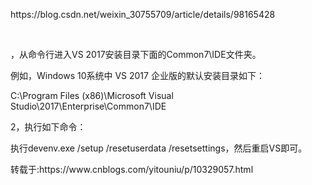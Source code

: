 <p>https://blog.csdn.net/weixin_30755709/article/details/98165428</p>
<p>&nbsp;</p>
<p>，从命令行进入VS 2017安装目录下面的Common7\IDE文件夹。</p>
<p>例如，Windows 10系统中 VS 2017 企业版的默认安装目录如下：</p>
<p>C:\Program Files (x86)\Microsoft Visual Studio\2017\Enterprise\Common7\IDE</p>
<p>2，执行如下命令：</p>
<p>执行devenv.exe /setup /resetuserdata /resetsettings，然后重启VS即可。</p>
<p>转载于:https://www.cnblogs.com/yitouniu/p/10329057.html</p>